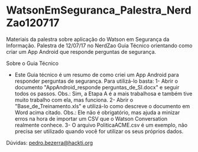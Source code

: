 # WatsonEmSeguranca_Palestra_NerdZao120717
Materiais da palestra sobre aplicação do Watson em Segurança da Informação. Palestra de 12/07/17 no NerdZao
Guia Técnico orientando como criar um App Android que responde perguntas de segurança.


Sobre o Guia Técnico
- Este Guia técnico é um resumo de como criei um App Android para responder perguntas de segurança. Para utilizá-lo basta:
1- Abrir o documento "AppAndroid_responde perguntas_de_SI.docx" e seguir todos os passos. Obs.: Sim, a Etapa A é a mais trabalhosa e também tive muito trabalho com ela, mas funciona.
2- Abrir o "Base_de_Treinamento.xls" e utilizá-lo como descreve o documento em Word acima citado. Obs.: Ele não é obrigatório, mas ajuda a minizar erros na hora de importar um CSV que o Watson Conversation realmente conhece.
3- O arquivo PoliticaACME.csv é um exemplo, não precisa ser utilizado quando você for utilizar os seus próprios dados.

Dúvidas:
pedro.bezerra@hackti.org
